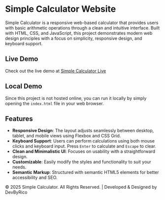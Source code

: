 # Simple Calculator Website

Simple Calculator is a responsive web-based calculator that provides users with basic arithmetic operations through a clean and intuitive interface. Built with HTML, CSS, and JavaScript, this project demonstrates modern web design principles with a focus on simplicity, responsive design, and keyboard support.

## Live Demo

Check out the live demo at [Simple Calculator Live](https://simple-calculator-rn.netlify.app)

## Local Demo

Since this project is not hosted online, you can run it locally by simply opening the `index.html` file in your web browser.

## Features

- **Responsive Design**: The layout adjusts seamlessly between desktop, tablet, and mobile views using Flexbox and CSS Grid.
- **Keyboard Support**: Users can perform calculations using both mouse clicks and keyboard input. Press `Enter` to calculate and `Escape` to clear.
- **Clean and Minimalistic UI**: Focuses on usability with a straightforward design.
- **Customizable**: Easily modify the styles and functionality to suit your needs.
- **Semantic Markup**: Structured with semantic HTML5 elements for better accessibility and SEO.

© 2025 Simple Calculator. All Rights Reserved. | Developed & Designed by DevByRico
